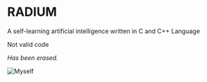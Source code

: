 # RADIUM

A self-learning artificial intelligence written in C and C++ Language

Not valid code

*Has been erased.*

![Myself](https://cdn.jsdelivr.net/gh/radium-bit/res@latest/Koito-Raziumu-2.jpg)
